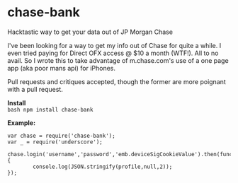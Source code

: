 chase-bank
==========

Hacktastic way to get your data out of JP Morgan Chase

I've been looking for a way to get my info out of Chase 
for quite a while. I even tried paying for Direct OFX access 
@ $10 a month (WTF!). All to no avail. So I wrote this to take 
advantage of m.chase.com's use of a one page app (aka poor mans api) for iPhones.

Pull requests and critiques accepted, though the former are more poignant 
with a pull request.

**Install**  
```bash npm install chase-bank ```   

**Example:**

```node
var chase = require('chase-bank');
var _ = require('underscore');

chase.login('username','password','emb.deviceSigCookieValue').then(function(profile){
        console.log(JSON.stringify(profile,null,2));
});
```
